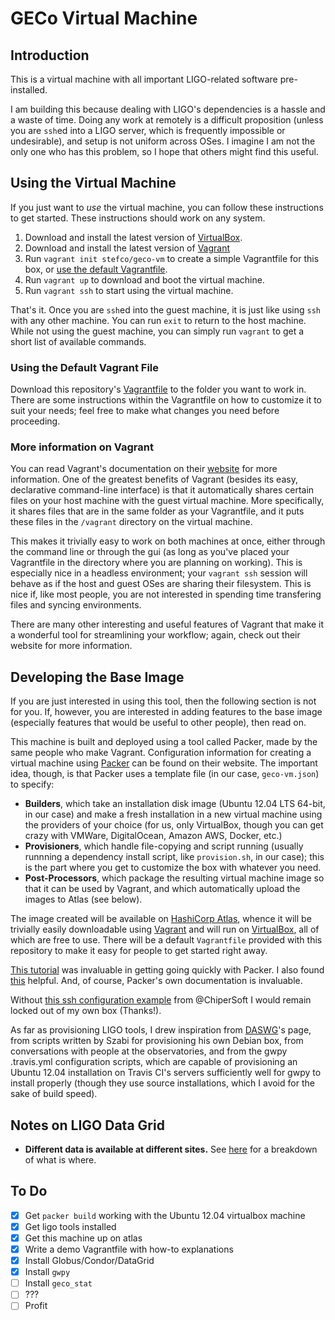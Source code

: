 # GECo Virtual Machine

## Introduction

This is a virtual machine with all important LIGO-related software
pre-installed.

I am building this because dealing with LIGO's dependencies is a hassle and
a waste of time. Doing any work at remotely is a difficult proposition (unless
you are `ssh`ed into a LIGO server, which is frequently impossible or
undesirable), and setup is not uniform across OSes.
I imagine I am not the only one who has this problem, so I hope that others
might find this useful.

## Using the Virtual Machine

If you just want to _use_ the virtual machine, you can follow these instructions
to get started. These instructions should work on any system.

 1. Download and install the latest version of [VirtualBox](https://www.virtualbox.org/wiki/Downloads).
 2. Download and install the latest version of [Vagrant](https://www.vagrantup.com/downloads.html)
 3. Run `vagrant init stefco/geco-vm` to create a simple Vagrantfile for this
    box, or [use the default Vagrantfile](#using-the-default-vagrant-file).
 4. Run `vagrant up` to download and boot the virtual machine.
 5. Run `vagrant ssh` to start using the virtual machine.

That's it. Once you are `ssh`ed into the guest machine, it is just like using
`ssh` with any other machine. You can run `exit` to return to the host machine.
While not using the guest machine, you can simply run `vagrant` to get a short
list of available commands.

### Using the Default Vagrant File

Download this repository's [Vagrantfile](https://github.com/stefco/geco_vm/raw/master/Vagrantfile)
to the folder you want to work in. There are some instructions within the
Vagrantfile on how to customize it to suit your needs; feel free to make
what changes you need before proceeding.

### More information on Vagrant
You can read Vagrant's documentation on their
[website](https://www.vagrantup.com) for more information. One of the greatest
benefits of Vagrant (besides its easy, declarative command-line interface) is
that it automatically shares certain files on your host machine with the guest
virtual machine. More specifically, it shares files that are in the same folder
as your Vagrantfile, and it puts these files in the `/vagrant` directory on the
virtual machine.

This makes it trivially easy to work on both machines at once, either through
the command line or through the gui (as long as you've placed your Vagrantfile
in the directory where you are planning on working). This is especially nice in
a headless environment; your `vagrant ssh` session will behave as if the host
and guest OSes are sharing their filesystem. This is nice if, like most people,
you are not interested in spending time transfering files and syncing
environments.

There are many other interesting and useful features of Vagrant that make it
a wonderful tool for streamlining your workflow; again, check out their website
for more information.

## Developing the Base Image

If you are just interested in using this tool, then the following section is not
for you. If, however, you are interested in adding features to the base image
(especially features that would be useful to other people), then read on.

This machine is built and deployed using a tool called Packer, made by the same
people who make Vagrant. Configuration information for creating a virtual
machine using [Packer](https://www.packer.io/) can be found on their 
website. The important idea, though, is that Packer
uses a template file (in our case, `geco-vm.json`) to specify:

  - **Builders**, which take an installation disk image (Ubuntu 12.04 LTS
    64-bit, in our case) and make a fresh installation in a new virtual
    machine using the providers of your choice (for us, only VirtualBox, though
    you can get crazy with VMWare, DigitalOcean, Amazon AWS, Docker, etc.)
  - **Provisioners**, which handle file-copying and script running (usually
    runnning a dependency install script, like `provision.sh`, in our case);
    this is the part where you get to customize the box with whatever you need.
  - **Post-Processors**, which package the resulting virtual machine image so
    that it can be used by Vagrant, and which automatically upload the images
    to Atlas (see below).
    
The image created will be available on [HashiCorp
Atlas](https://www.hashicorp.com/atlas.html), whence it will be trivially
easily downloadable using [Vagrant](https://www.vagrantup.com) and will run on
[VirtualBox](https://www.virtualbox.org), all of which are free to use. There
will be a default `Vagrantfile` provided with this repository to make it easy
for people to get started right away.

[This tutorial](http://kappataumu.com/articles/creating-an-Ubuntu-VM-with-packer.html)
was invaluable in getting going quickly with Packer. I also found
[this](http://blog.endpoint.com/2014/03/provisioning-development-environment.html)
helpful. And, of course, Packer's own documentation is invaluable.

Without [this ssh configuration example](https://github.com/ChiperSoft/Packer-Vagrant-Example/blob/master/packer/scripts/vagrant.sh)
from @ChiperSoft I would remain locked out of my own box (Thanks!).

As far as provisioning LIGO tools, I drew inspiration from
[DASWG](https://www.vagrantup.com/downloads.html)'s page, from scripts written
by Szabi for provisioning his own Debian box, from conversations with people at
the observatories, and from the gwpy .travis.yml configuration scripts, which
are capable of provisioning an Ubuntu 12.04 installation on Travis CI's servers
sufficiently well for gwpy to install properly (though they use source
installations, which I avoid for the sake of build speed).

## Notes on LIGO Data Grid

  - **Different data is available at different sites.** See [here](https://www.lsc-group.phys.uwm.edu/lscdatagrid/resources/data/index.html) for a breakdown of what is where.

## To Do

- [x] Get `packer build` working with the Ubuntu 12.04 virtualbox machine
- [x] Get ligo tools installed
- [x] Get this machine up on atlas
- [x] Write a demo Vagrantfile with how-to explanations
- [x] Install Globus/Condor/DataGrid
- [x] Install `gwpy`
- [ ] Install `geco_stat`
- [ ] ???
- [ ] Profit

